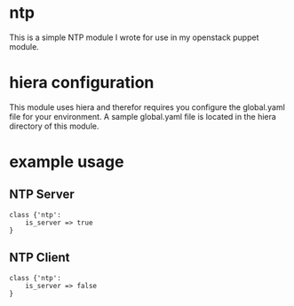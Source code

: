 # ntp
This is a simple NTP module I wrote for use in my openstack puppet module.

# hiera configuration
This module uses hiera and therefor requires you configure the global.yaml file for your environment.  A sample global.yaml file is located in the hiera directory of this module.

# example usage

## NTP Server
```
class {'ntp':
    is_server => true
}
```

## NTP Client
```
class {'ntp':
    is_server => false
}
```
